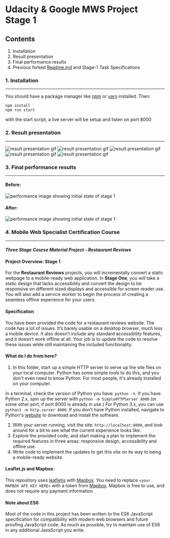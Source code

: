 # Udacity & Google MWS Project Stage 1
## Contents
1. Installation 
2. Result presentation
3. Final performance results
4. Previous forked [Readme.md](https://github.com/udacity/mws-restaurant-stage-1/blob/master/README.md) and Stage-1 Task Specifications 


### 1. Installation
---

You should have a package manager like [npm](https://www.npmjs.com/) or [yarn](https://yarnpkg.com/) installed. Then:

```
npm install
npm run start
```
with the start script, a live server will be setup and listen on port 8000

### 2. Result presentation
---
![result presentation gif](img/mws-stage1-complete1.png)
![result presentation gif](img/mws-stage1-complete2.png)
![result presentation gif](img/mws-stage1-complete3.png)
![result presentation gif](img/mws-stage1-complete4.png)
![result presentation gif](img/mws-stage1-complete5.png)

### 3. Final performance results
---
#### Before:
![performance image showing initial state of stage 1](img/mws-stage1-before.png)
#### After:
![performance image showing initial state of stage 1](img/mws-stage1-after.png)

### 4. Mobile Web Specialist Certification Course
---
#### _Three Stage Course Material Project - Restaurant Reviews_

#### Project Overview: Stage 1

For the **Restaurant Reviews** projects, you will incrementally convert a static webpage to a mobile-ready web application. In **Stage One**, you will take a static design that lacks accessibility and convert the design to be responsive on different sized displays and accessible for screen reader use. You will also add a service worker to begin the process of creating a seamless offline experience for your users.

#### Specification

You have been provided the code for a restaurant reviews website. The code has a lot of issues. It’s barely usable on a desktop browser, much less a mobile device. It also doesn’t include any standard accessibility features, and it doesn’t work offline at all. Your job is to update the code to resolve these issues while still maintaining the included functionality. 

#### What do I do from here?

1. In this folder, start up a simple HTTP server to serve up the site files on your local computer. Python has some simple tools to do this, and you don't even need to know Python. For most people, it's already installed on your computer. 

In a terminal, check the version of Python you have: `python -V`. If you have Python 2.x, spin up the server with `python -m SimpleHTTPServer 8000` (or some other port, if port 8000 is already in use.) For Python 3.x, you can use `python3 -m http.server 8000`. If you don't have Python installed, navigate to Python's [website](https://www.python.org/) to download and install the software.

2. With your server running, visit the site: `http://localhost:8000`, and look around for a bit to see what the current experience looks like.
3. Explore the provided code, and start making a plan to implement the required features in three areas: responsive design, accessibility and offline use.
4. Write code to implement the updates to get this site on its way to being a mobile-ready website.

#### Leaflet.js and Mapbox:

This repository uses [leafletjs](https://leafletjs.com/) with [Mapbox](https://www.mapbox.com/). You need to replace `<your MAPBOX API KEY HERE>` with a token from [Mapbox](https://www.mapbox.com/). Mapbox is free to use, and does not require any payment information. 

#### Note about ES6

Most of the code in this project has been written to the ES6 JavaScript specification for compatibility with modern web browsers and future proofing JavaScript code. As much as possible, try to maintain use of ES6 in any additional JavaScript you write. 




